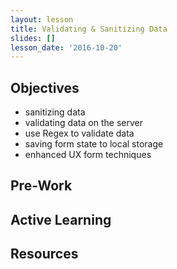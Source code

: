 ```yaml
---
layout: lesson
title: Validating & Sanitizing Data
slides: []
lesson_date: '2016-10-20'
---
```


## Objectives

- sanitizing data
- validating data on the server
- use Regex to validate data
- saving form state to local storage
- enhanced UX form techniques

## Pre-Work

## Active Learning

## Resources
